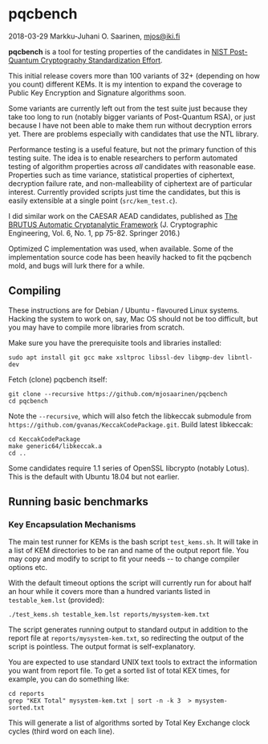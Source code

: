 # pqcbench

2018-03-29 Markku-Juhani O. Saarinen, <mjos@iki.fi>

**pqcbench** is a tool for testing properties of the candidates in
[NIST Post-Quantum Cryptography Standardization Effort](https://csrc.nist.gov/Projects/Post-Quantum-Cryptography/Round-1-Submissions). 

This initial release covers more than 100 variants of 32+ (depending on how you
count) different KEMs. It is my intention to expand the coverage to Public Key
Encryption and Signature algorithms soon. 

Some variants are currently left out from the test suite just because they 
take too long to run (notably bigger variants of Post-Quantum RSA), or just 
because I have not been able to make them run without decryption errors yet. 
There are problems especially with candidates that use the NTL library.

Performance testing is a useful feature, but not the primary function 
of this testing suite. The idea is to enable researchers to perform automated 
testing of algorithm properties across *all* candidates with reasonable ease.
Properties such as time variance, statistical properties of ciphertext,
decryption failure rate, and non-malleability of ciphertext are of particular
interest. Currently provided scripts just time the candidates, but this 
is easily extensible at a single point (`src/kem_test.c`).

I did similar work on the CAESAR AEAD candidates, published as 
[The BRUTUS Automatic Cryptanalytic Framework](http://dx.doi.org/10.1007/s13389-015-0114-1) 
(J. Cryptographic Engineering, Vol. 6, No. 1, pp 75-82. Springer 2016.)

Optimized C implementation was used, when available. Some of the implementation
source code has been heavily hacked to fit the pqcbench mold, and bugs will 
lurk there for a while. 


## Compiling

These instructions are for Debian / Ubuntu - flavoured Linux systems. Hacking
the system to work on, say, Mac OS should not be too difficult, but you may
have to compile more libraries from scratch.

Make sure you have the prerequisite tools and libraries installed:
```
sudo apt install git gcc make xsltproc libssl-dev libgmp-dev libntl-dev
```
 
Fetch (clone) pqcbench itself:

```
git clone --recursive https://github.com/mjosaarinen/pqcbench
cd pqcbench
```
Note the `--recursive`, which will also fetch the libkeccak submodule from 
`https://github.com/gvanas/KeccakCodePackage.git`.
Build latest libkeccak:
```
cd KeccakCodePackage
make generic64/libkeccak.a
cd ..
```

Some candidates require 1.1 series of OpenSSL libcrypto (notably Lotus).
This is the default with Ubuntu 18.04 but not earlier. 

## Running basic benchmarks

### Key Encapsulation Mechanisms

The main test runner for KEMs is the bash script `test_kems.sh`. It will 
take in a list of KEM directories to be ran and name of the output report file.
You may copy and modify to script to fit your needs -- to change compiler
options etc.

With the default timeout options the script will currently run for about half
an hour while it covers more than a hundred variants listed in 
`testable_kem.lst` (provided):
```
./test_kems.sh testable_kem.lst reports/mysystem-kem.txt
```
The script generates running output to standard output in addition to the report 
file at `reports/mysystem-kem.txt`, so redirecting the output of the script 
is pointless. The output format is self-explanatory.

You are expected to use standard UNIX text tools to extract the information
you want from report file. To get a sorted list of total KEX times, for 
example, you can do something like:
```
cd reports
grep "KEX Total" mysystem-kem.txt | sort -n -k 3  > mysystem-sorted.txt
```
This will generate a list of algorithms sorted by Total Key Exchange clock
cycles (third word on each line).

